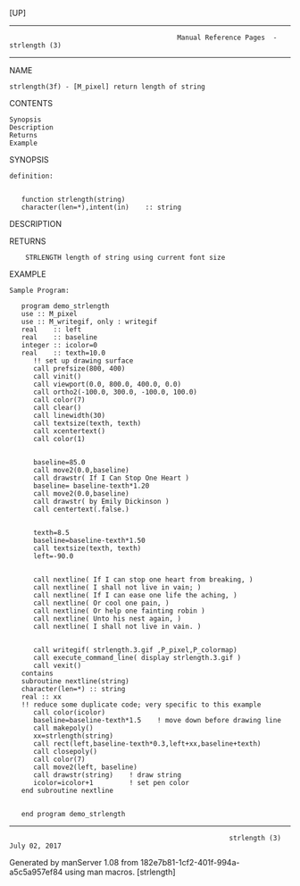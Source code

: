 [UP]

-----------------------------------------------------------------------------------------------------------------------------------
                                              Manual Reference Pages  - strlength (3)
-----------------------------------------------------------------------------------------------------------------------------------
                                                                 
NAME

    strlength(3f) - [M_pixel] return length of string

CONTENTS

    Synopsis
    Description
    Returns
    Example

SYNOPSIS

    definition:


       function strlength(string)
       character(len=*),intent(in)    :: string



DESCRIPTION

RETURNS

        STRLENGTH length of string using current font size

EXAMPLE

    Sample Program:

       program demo_strlength
       use :: M_pixel
       use :: M_writegif, only : writegif
       real    :: left
       real    :: baseline
       integer :: icolor=0
       real    :: texth=10.0
          !! set up drawing surface
          call prefsize(800, 400)
          call vinit()
          call viewport(0.0, 800.0, 400.0, 0.0)
          call ortho2(-100.0, 300.0, -100.0, 100.0)
          call color(7)
          call clear()
          call linewidth(30)
          call textsize(texth, texth)
          call xcentertext()
          call color(1)


          baseline=85.0
          call move2(0.0,baseline)
          call drawstr( If I Can Stop One Heart )
          baseline= baseline-texth*1.20
          call move2(0.0,baseline)
          call drawstr( by Emily Dickinson )
          call centertext(.false.)


          texth=8.5
          baseline=baseline-texth*1.50
          call textsize(texth, texth)
          left=-90.0


          call nextline( If I can stop one heart from breaking, )
          call nextline( I shall not live in vain; )
          call nextline( If I can ease one life the aching, )
          call nextline( Or cool one pain, )
          call nextline( Or help one fainting robin )
          call nextline( Unto his nest again, )
          call nextline( I shall not live in vain. )


          call writegif( strlength.3.gif ,P_pixel,P_colormap)
          call execute_command_line( display strlength.3.gif )
          call vexit()
       contains
       subroutine nextline(string)
       character(len=*) :: string
       real :: xx
       !! reduce some duplicate code; very specific to this example
          call color(icolor)
          baseline=baseline-texth*1.5    ! move down before drawing line
          call makepoly()
          xx=strlength(string)
          call rect(left,baseline-texth*0.3,left+xx,baseline+texth)
          call closepoly()
          call color(7)
          call move2(left, baseline)
          call drawstr(string)    ! draw string
          icolor=icolor+1         ! set pen color
       end subroutine nextline


       end program demo_strlength



-----------------------------------------------------------------------------------------------------------------------------------

                                                           strlength (3)                                              July 02, 2017

Generated by manServer 1.08 from 182e7b81-1cf2-401f-994a-a5c5a957ef84 using man macros.
                                                            [strlength]
